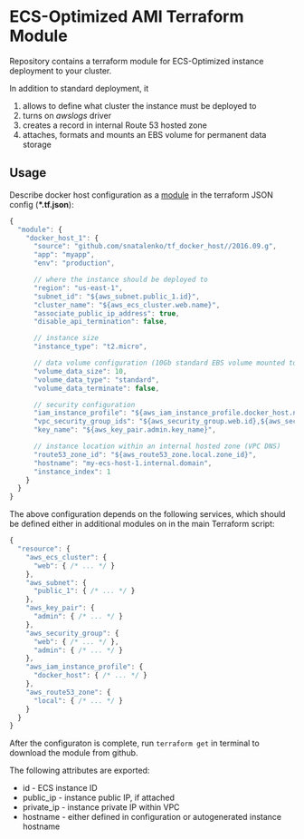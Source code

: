 ECS-Optimized AMI Terraform Module
==================================

Repository contains a terraform module for ECS-Optimized instance deployment to your cluster. 

In addition to standard deployment, it 

1.  allows to define what cluster the instance must be deployed to 
2.  turns on *awslogs* driver
3.  creates a record in internal Route 53 hosted zone
4.  attaches, formats and mounts an EBS volume for permanent data storage


Usage
-----

Describe docker host configuration as a [module](https://www.terraform.io/docs/modules/index.html) in the terraform JSON config (__*.tf.json__):

```js
{
  "module": {
    "docker_host_1": {
      "source": "github.com/snatalenko/tf_docker_host//2016.09.g",
      "app": "myapp",
      "env": "production",

      // where the instance should be deployed to
      "region": "us-east-1",
      "subnet_id": "${aws_subnet.public_1.id}",
      "cluster_name": "${aws_ecs_cluster.web.name}",
      "associate_public_ip_address": true,
      "disable_api_termination": false,

      // instance size
      "instance_type": "t2.micro",

      // data volume configuration (10Gb standard EBS volume mounted to /ecs/)
      "volume_data_size": 10,
      "volume_data_type": "standard",
      "volume_data_terminate": false,

      // security configuration
      "iam_instance_profile": "${aws_iam_instance_profile.docker_host.name}",
      "vpc_security_group_ids": "${aws_security_group.web.id},${aws_security_group.admin.id}",
      "key_name": "${aws_key_pair.admin.key_name}",

      // instance location within an internal hosted zone (VPC DNS)
      "route53_zone_id": "${aws_route53_zone.local.zone_id}",
      "hostname": "my-ecs-host-1.internal.domain",
      "instance_index": 1
    }
  }
}
```

The above configuration depends on the following services, which should be defined either in additional modules on in the main Terraform script:

```js 
{
  "resource": {
    "aws_ecs_cluster": {
      "web": { /* ... */ }
    },
    "aws_subnet": {
      "public_1": { /* ... */ }
    },
    "aws_key_pair": {
      "admin": { /* ... */ }
    },
    "aws_security_group": {
      "web": { /* ... */ },
      "admin": { /* ... */ }
    },
    "aws_iam_instance_profile": {
      "docker_host": { /* ... */ }
    },
    "aws_route53_zone": {
      "local": { /* ... */ }
    }
  }
}
```

After the configuraton is complete, run `terraform get` in terminal to download the module from github.

The following attributes are exported: 

* id - ECS instance ID
* public_ip - instance public IP, if attached
* private_ip - instance private IP within VPC
* hostname - either defined in configuration or autogenerated instance hostname
